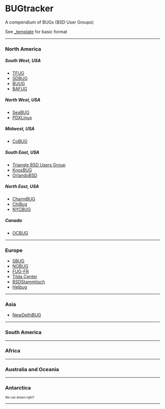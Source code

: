 # BUGtracker
A compendium of BUGs (BSD User Groups)

See [_template](https://github.com/q5sys/BUGtracker/blob/master/_template.md) for basic format

***
### North America
##### South West, USA
+ [TFUG](https://github.com/q5sys/BUGtracker/blob/master/bugs/tfug.md)
+ [SDBUG](https://github.com/q5sys/BUGtracker/blob/master/bugs/sdbug.md)
+ [BUUG](https://github.com/q5sys/BUGtracker/blob/master/bugs/buug.md)
+ [BAFUG](https://github.com/q5sys/BUGtracker/blob/master/bugs/bafug.md)

##### North West, USA
+ [SeaBUG](https://github.com/q5sys/BUGtracker/blob/master/bugs/seabug.md)
+ [PDXLinux](https://github.com/q5sys/BUGtracker/blob/master/bugs/pdxlinux.md)

##### Midwest, USA
+ [CoBUG](https://github.com/q5sys/BUGtracker/blob/master/bugs/cobug.md)

##### South East, USA
+ [Triangle BSD Users Group](https://github.com/q5sys/BUGtracker/blob/master/bugs/trainglebug.md)
+ [KnoxBUG](https://github.com/q5sys/BUGtracker/blob/master/bugs/knoxbug.md)
+ [OrlandoBSD](https://github.com/q5sys/BUGtracker/blob/master/bugs/orlandobsd.md)

##### North East, USA
+ [CharmBUG](https://github.com/q5sys/BUGtracker/blob/master/bugs/charmbug.md)
+ [ChiBug](https://github.com/q5sys/BUGtracker/blob/master/bugs/chibug.md)
+ [NYCBUG](https://github.com/q5sys/BUGtracker/blob/master/bugs/nycbug.md)

##### Canada
+ [OCBUG](https://github.com/q5sys/BUGtracker/blob/master/bugs/ocbug.md)

***
### Europe
+ [SBUG](https://github.com/q5sys/BUGtracker/blob/master/bugs/sbug.md)
+ [NOBUG](https://github.com/q5sys/BUGtracker/blob/master/bugs/nobug.md)
+ [FUG-FR](https://github.com/q5sys/BUGtracker/blob/master/bugs/fugfr.md)
+ [Tilda Center](https://github.com/q5sys/BUGtracker/blob/master/bugs/tilda-center.md)
+ [BSDStammtisch](https://github.com/q5sys/BUGtracker/blob/master/bugs/bsdstammtisch.md)
+ [Helbug](https://github.com/q5sys/BUGtracker/blob/master/bugs/helbug.md)

***
### Asia
+ [NewDelhiBUG](https://github.com/q5sys/BUGtracker/blob/master/bugs/newdelhibug.md)

***
### South America

***
### Africa

***
### Australia and Oceania

***
### Antarctica
<sub><sup>We can dream right?</sup></sub>

***
